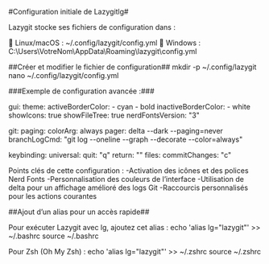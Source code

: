 #Configuration initiale de Lazygitlg#

Lazygit stocke ses fichiers de configuration dans :

 📂 Linux/macOS : ~/.config/lazygit/config.yml
 📂 Windows : C:\Users\VotreNom\AppData\Roaming\lazygit\config.yml

 ##Créer et modifier le fichier de configuration##
mkdir -p ~/.config/lazygit
nano ~/.config/lazygit/config.yml


###Exemple de configuration avancée :###

gui:
  theme:
    activeBorderColor:
      - cyan
      - bold
    inactiveBorderColor:
      - white
  showIcons: true
  showFileTree: true
  nerdFontsVersion: "3"
  
git:
  paging:
    colorArg: always
    pager: delta --dark --paging=never
  branchLogCmd: "git log --oneline --graph --decorate --color=always"

keybinding:
  universal:
    quit: "q"
    return: "<esc>"
  files:
    commitChanges: "c"

Points clés de cette configuration :
 -Activation des icônes et des polices Nerd Fonts
 -Personnalisation des couleurs de l’interface
 -Utilisation de delta pour un affichage amélioré des logs Git
 -Raccourcis personnalisés pour les actions courantes

##Ajout d’un alias pour un accès rapide##

Pour exécuter Lazygit avec lg, ajoutez cet alias :
echo 'alias lg="lazygit"' >> ~/.bashrc
source ~/.bashrc

Pour Zsh (Oh My Zsh) :
echo 'alias lg="lazygit"' >> ~/.zshrc
source ~/.zshrc

